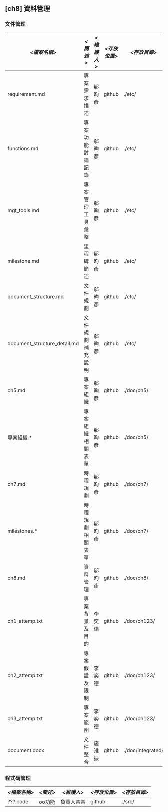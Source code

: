## [ch8] 資料管理

### 文件管理

| *<檔案名稱>*  | *<簡述>* | *<維護人>* | *<存放位置>* | *<存放目錄>* |  
| ------------ | ------------- | ------------- | ------------ | ------------- | 
| requirement.md | 專案需求描述 | 郗昀彥 | github | ./etc/ |
| functions.md | 專案功能討論記錄 | 郗昀彥 | github | ./etc/ |
| mgt_tools.md | 專案管理工具彙整 | 郗昀彥 | github | ./etc/ |
| milestone.md | 里程碑簡述 | 郗昀彥 | github | ./etc/ |
| document_structure.md | 文件規劃 | 郗昀彥 | github | ./etc/ |
| document_structure_detail.md | 文件規劃補充說明 | 郗昀彥 | github | ./etc/ |
| ch5.md | 專案組織 | 郗昀彥 | github | ./doc/ch5/ |
| 專案組織.* | 專案組織相關表單 | 郗昀彥 | github | ./doc/ch5/ |
| ch7.md | 時程規劃 | 郗昀彥 | github | ./doc/ch7/ |
| milestones.* | 時程規劃相關表單 | 郗昀彥 | github | ./doc/ch7/ |
| ch8.md | 資料管理 | 郗昀彥 | github | ./doc/ch8/ |
| ch1_attemp.txt | 專案背景及目的 | 李奕德 | github | ./doc/ch123/ |
| ch2_attemp.txt | 專案假設及限制 | 李奕德 | github | ./doc/ch123/ |
| ch3_attemp.txt | 專案範圍 | 李奕德 | github | ./doc/ch123/ |
| document.docx | 文件整合 | 施淮振 | github | ./doc/integrated/ |


### 程式碼管理

| *<檔案名稱>*  | *<簡述>* | *<維護人>* | *<存放位置>* | *<存放目錄>* |  
| ------------ | ------------- | ------------- | ------------ | ------------- | 
| ???.code | oo功能 | 負責人某某 | github | ./src/  | 


